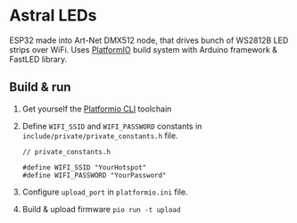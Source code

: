 # Astral LEDs
ESP32 made into Art-Net DMX512 node, that drives bunch of WS2812B LED strips over WiFi. Uses [PlatformIO](https://platformio.org/install/cli) build system with Arduino framework & FastLED library.

## Build & run
1. Get yourself the [Platformio CLI](https://platformio.org/install/cli) toolchain
2. Define `WIFI_SSID` and `WIFI_PASSWORD` constants in `include/private/private_constants.h` file.

	```
	// private_constants.h

	#define WIFI_SSID "YourHotspot"
	#define WIFI_PASSWORD "YourPassword"
	```

3. Configure `upload_port` in `platformio.ini` file.
4. Build & upload firmware `pio run -t upload`
